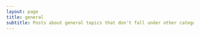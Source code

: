 ```yaml
---
layout: page
title: general
subtitle: Posts about general topics that don't fall under other categories1
---
```

<!--
<h2 >dfgsdfgsdfgdf</h2>
<div class="posts-list">
  {% for post in site.categories.general %}
    {% if post.category = general %}
      <article class="post-preview">
      <a href="{{ post.url | prepend: site.baseurl }}">
  	  <h2 class="post-title">{{ post.title }}</h2>
  	
  	  {% if post.subtitle %}
  	  <h3 class="post-subtitle">
  	    {{ post.subtitle }}
  	  </h3>
  	  {% endif %}  
      </a>
  
      <p class="post-meta">
        Posted on {{ post.date | date: "%B %-d, %Y" }}
      </p>
      <p align="center">
    	<img src="{{post.image}}" alt="{{post.imageText}}"/>
      </p>
        <div class="post-entry" ">
          {{ post.content | truncatewords: 50 | strip_html | xml_escape}}
    	  <a href="{{ post.url | prepend: site.baseurl }}" class="post-read-more">[Read&nbsp;More]</a>
        </div>
      
        </article>
	  {% endif %} 
  {% endfor %}
</div>
-->
